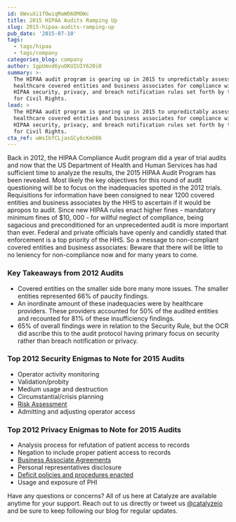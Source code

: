 ```yaml
---
id: 6WxuXi1fOwiqMaWO6OMOWc
title: 2015 HIPAA Audits Ramping Up
slug: 2015-hipaa-audits-ramping-up
pub_date: '2015-07-10'
tags:
  - tags/hipaa
  - tags/company
categories_blog: company
author: 1gpUmvd6yuOKUIUIY620i0
summary: >-
  The HIPAA audit program is gearing up in 2015 to unpredictably assess
  healthcare covered entities and business associates for compliance with the
  HIPAA security, privacy, and breach notification rules set forth by the Office
  for Civil Rights.
lead: >
  The HIPAA audit program is gearing up in 2015 to unpredictably assess
  healthcare covered entities and business associates for compliance with the
  HIPAA security, privacy, and breach notification rules set forth by the Office
  for Civil Rights.
cta_ref: wWsIbfCLjasGCy6cKeO86
---
```

Back in 2012, the HIPAA Compliance Audit program did a year of trial audits and now that the US Department of Health and Human Services has had sufficient time to analyze the results, the 2015 HIPAA Audit Program has been revealed. Most likely the key objectives for this round of audit questioning will be to focus on the inadequacies spotted in the 2012 trials. Requisitions for information have been consigned to near 1200 covered entities and business associates by the HHS to ascertain if it would be apropos to audit. Since new HIPAA rules enact higher fines - mandatory minimum fines of $10, 000 - for willful neglect of compliance, being sagacious and preconditioned for an unprecedented audit is more important than ever. Federal and private officials have openly and candidly stated that enforcement is a top priority of the HHS. So a message to non-compliant covered entities and business associates: Beware that there will be little to no leniency for non-compliance now and for many years to come. 

### Key Takeaways from 2012 Audits

- Covered entities on the smaller side bore many more issues. The smaller entities represented 66% of paucity findings. 
- An inordinate amount of these inadequacies were by healthcare providers. These providers accounted for 50% of the audited entities and recounted for 81% of these insufficiency findings. 
- 65% of overall findings were in relation to the Security Rule, but the OCR did ascribe this to the audit protocol having primary focus on security rather than breach notification or privacy.

### Top 2012 Security Enigmas to Note for 2015 Audits

- Operator activity monitoring 
- Validation/probity
- Medium usage and destruction
- Circumstantial/crisis planning
- [Risk Assessment](https://catalyze.io/learn/hipaa-risk-assessment-and-management)
- Admitting and adjusting operator access

### Top 2012 Privacy Enigmas to Note for 2015 Audits

- Analysis process for refutation of patient access to records
- Negation to include proper patient access to records
- [Business Associate Agreements](https://catalyze.io/learn/business-associate-agreements)
- Personal representatives disclosure
- [Deficit policies and procedures enacted](https://catalyze.io/learn/how-do-you-do-hipaa-training)
- Usage and exposure of PHI


Have any questions or concerns? All of us here at Catalyze are available anytime for your support. Reach out to us directly or tweet us [@catalyzeio](https://twitter.com/catalyzeio) and be sure to keep following our blog for regular updates.


  